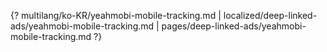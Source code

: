 {? multilang/ko-KR/yeahmobi-mobile-tracking.md | localized/deep-linked-ads/yeahmobi-mobile-tracking.md | pages/deep-linked-ads/yeahmobi-mobile-tracking.md ?}
